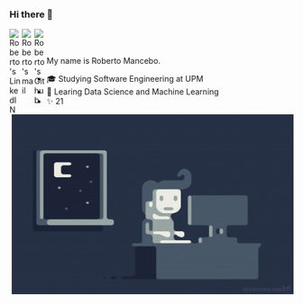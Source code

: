 ### Hi there 👋

<a href="https://www.linkedin.com/in/roberto-mancebo/">
  <img align="left" alt="Roberto's LinkedIN" width="22px" src="https://cdn-icons-png.flaticon.com/512/174/174857.png" />
</a>

<a href="mailto:rober.mancebo@gmail.com"> 
  <img align="left" alt="Roberto's mail" width="22px" src="https://cdn-icons-png.flaticon.com/512/281/281769.png" />
</a>
<a href="https://github.com/robertomancebom/"> 
  <img align="left" alt="Roberto's Github" width="22px" src="https://cdn-icons-png.flaticon.com/512/25/25231.png" />
</a>
<br/><br/>

<p>
My name is Roberto Mancebo.

- 🎓 Studying Software Engineering at UPM
- 📓 Learing Data Science and Machine Learning
- ✨ 21
</p>

<p align="right">
  <img alt="GIF" src="https://github.com/robertomancebom/robertomancebom/blob/master/coding.gif?raw=true" width="500" height="320" />
</p>
